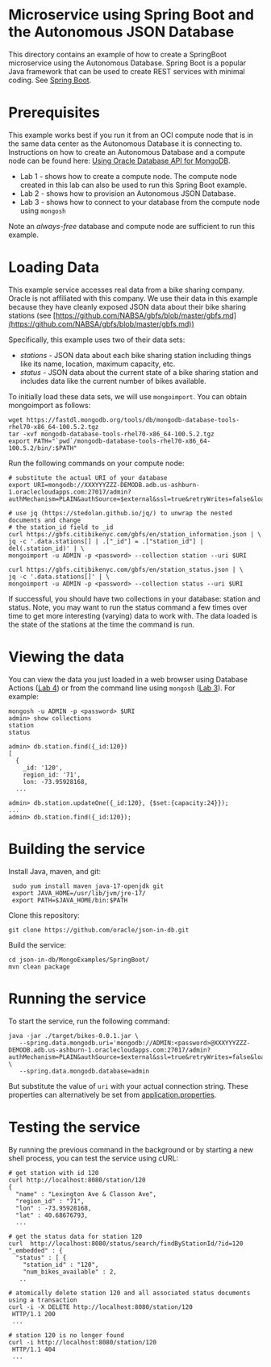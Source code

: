 # Microservice using Spring Boot and the Autonomous JSON Database

This directory contains an example of how to create a SpringBoot microservice using the Autonomous Database. Spring Boot is a popular Java framework that can be used to create REST services with minimal coding. See [Spring Boot](https://spring.io/projects/spring-boot).  

# Prerequisites

This example works best if you run it from an OCI compute node that is in the same data center as the Autonomous Database it is connecting to.  Instructions on how to create an Autonomous Database and a compute node can be found here: [Using Oracle Database API for MongoDB](https://oracle.github.io/learning-library/data-management-library/database/json/mongodb-api/workshops/freetier/index.html). 
* Lab 1 - shows how to create a compute node.  The compute node created in this lab can also be used to run this Spring Boot example.  
* Lab 2 - shows how to provision an Autonomous JSON Database.  
* Lab 3 - shows how to connect to your database from the compute node using `mongosh`

Note an *always-free* database and compute node are sufficient to run this example.

# Loading Data

This example service accesses real data from a bike sharing company. Oracle is not affiliated with this company.  We use their data in this example because they have cleanly exposed JSON data about their bike sharing stations (see [https://github.com/NABSA/gbfs/blob/master/gbfs.md](https://github.com/NABSA/gbfs/blob/master/gbfs.md))

Specifically, this example uses two of their data sets:

* *stations* - JSON data about each bike sharing station including things like its name, location, maximum capacity, etc.
* *status* - JSON data about the current state of a bike sharing station and includes data like the current number of bikes available.

To initially load these data sets, we will use `mongoimport`. You can obtain mongoimport as follows:

```
wget https://fastdl.mongodb.org/tools/db/mongodb-database-tools-rhel70-x86_64-100.5.2.tgz
tar -xvf mongodb-database-tools-rhel70-x86_64-100.5.2.tgz
export PATH="`pwd`/mongodb-database-tools-rhel70-x86_64-100.5.2/bin/:$PATH"
```

Run the following commands on your compute node:

```
# substitute the actual URI of your database
export URI=mongodb://XXXYYYZZZ-DEMODB.adb.us-ashburn-1.oraclecloudapps.com:27017/admin?authMechanism=PLAIN&authSource=$external&ssl=true&retryWrites=false&loadBalanced=true

# use jq (https://stedolan.github.io/jq/) to unwrap the nested documents and change
# the station_id field to _id
curl https://gbfs.citibikenyc.com/gbfs/en/station_information.json | \
jq -c '.data.stations[] | .["_id"] = .["station_id"] | del(.station_id)' | \
mongoimport -u ADMIN -p <password> --collection station --uri $URI

curl https://gbfs.citibikenyc.com/gbfs/en/station_status.json | \
jq -c '.data.stations[]' | \
mongoimport -u ADMIN -p <password> --collection status --uri $URI

```

If successful, you should have two collections in your database: station and status.  Note, you may want to run the status command a few times over time to get more interesting (varying) data to work with.  The data loaded is the state of the stations at the time the command is run.

# Viewing the data

You can view the data you just loaded in a web browser using Database Actions ([Lab 4](https://oracle.github.io/learning-library/data-management-library/database/json/mongodb-api/workshops/freetier/index.html?lab=dbactions))  or from the command line using `mongosh` ([Lab 3](https://oracle.github.io/learning-library/data-management-library/database/json/mongodb-api/workshops/freetier/index.html?lab=mongoshell)).  For example:

```
mongosh -u ADMIN -p <password> $URI
admin> show collections
station
status

admin> db.station.find({_id:120})
[
  {
    _id: '120',
    region_id: '71',
    lon: -73.95928168,
  ...
  
admin> db.station.updateOne({_id:120}, {$set:{capacity:24}});
...
admin> db.station.find({_id:120});
```

# Building the service

Install Java, maven, and git:
```
 sudo yum install maven java-17-openjdk git
 export JAVA_HOME=/usr/lib/jvm/jre-17/
 export PATH=$JAVA_HOME/bin:$PATH
```

Clone this repository:

```
git clone https://github.com/oracle/json-in-db.git
```

Build the service:

```
cd json-in-db/MongoExamples/SpringBoot/
mvn clean package
```

# Running the service

To start the service, run the following command:

```
java -jar ./target/bikes-0.0.1.jar \
   --spring.data.mongodb.uri='mongodb://ADMIN:<password>@XXXYYYZZZ-DEMODB.adb.us-ashburn-1.oraclecloudapps.com:27017/admin?authMechanism=PLAIN&authSource=$external&ssl=true&retryWrites=false&loadBalanced=true' \
   --spring.data.mongodb.database=admin 
```

But substitute the value of `uri` with your actual connection string.  These properties can alternatively be set from [application.properties](src/main/resources/application.properties).

# Testing the service

By running the previous command in the background or by starting a 
new shell process, you can test the service using cURL:

```
# get station with id 120
curl http://localhost:8080/station/120
{
  "name" : "Lexington Ave & Classon Ave",
  "region_id" : "71",
  "lon" : -73.95928168,
  "lat" : 40.68676793,
  ...

# get the status data for station 120
curl  http://localhost:8080/status/search/findByStationId/?id=120 
"_embedded" : {
  "status" : [ {
    "station_id" : "120",
    "num_bikes_available" : 2,
   ..

# atomically delete station 120 and all associated status documents using a transaction
curl -i -X DELETE http://localhost:8080/station/120
 HTTP/1.1 200 
 ...

# station 120 is no longer found 
curl -i http://localhost:8080/station/120
 HTTP/1.1 404 
 ...
```




